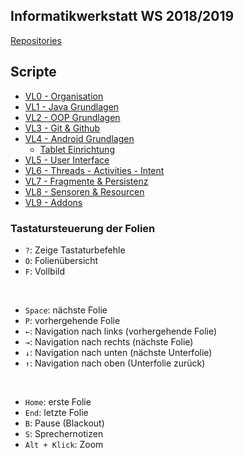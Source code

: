 ## Informatikwerkstatt WS 2018/2019

[Repositories](https://github.com/informatikwerkstatt)

## Scripte

* [VL0 - Organisation](/organisation)
* [VL1 - Java Grundlagen](/java-grundlagen/)
* [VL2 - OOP Grundlagen](/oop-grundlagen/)
* [VL3 - Git & Github](/git-github/)
* [VL4 - Android Grundlagen](/android-grundlagen/)
    * [Tablet Einrichtung](/tablet-einrichtung/)
* [VL5 - User Interface](/user-interface/)
* [VL6 - Threads - Activities - Intent](/threads-activities-intent/)
* [VL7 - Fragmente & Persistenz](/fragment-persistenz/)
* [VL8 - Sensoren & Resourcen](/sensoren-resourcen/)
* [VL9 - Addons](/addons/)

### Tastatursteuerung der Folien

* ```?```: Zeige Tastaturbefehle
* ```O```: Folienübersicht
* ```F```: Vollbild

<br/>

* ```Space```: nächste Folie
* ```P```: vorhergehende Folie
* <code>&larr;</code>: Navigation nach links (vorhergehende Folie)
* <code>&rarr;</code>: Navigation nach rechts (nächste Folie)
* <code>&darr;</code>: Navigation nach unten (nächste Unterfolie)
* <code>&uarr;</code>: Navigation nach oben (Unterfolie zurück)

<br/>

* ```Home```: erste Folie
* ```End```: letzte Folie
* ```B```: Pause (Blackout)
* ```S```: Sprechernotizen
* ```Alt + Klick```: Zoom
